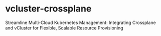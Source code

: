 # vcluster-crossplane
Streamline Multi-Cloud Kubernetes Management: Integrating Crossplane and vCluster for Flexible, Scalable Resource Provisioning
